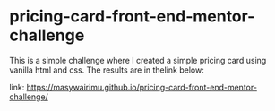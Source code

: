 # pricing-card-front-end-mentor-challenge
This is a simple challenge where I created a simple pricing card  using vanilla html and css. The results are in thelink below:

link: https://masywairimu.github.io/pricing-card-front-end-mentor-challenge/
